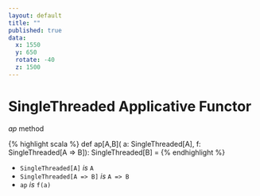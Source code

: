 ```yaml
---
layout: default
title: ""
published: true
data:
  x: 1550
  y: 650
  rotate: -40
  z: 1500
---
```


# SingleThreaded Applicative Functor #

*ap* method

{% highlight scala %}
def ap[A,B](
  a: SingleThreaded[A],
  f: SingleThreaded[A => B]): SingleThreaded[B] =
{% endhighlight %}

* `SingleThreaded[A]` *is*  `A`
* `SingleThreaded[A => B]` *is* `A => B`
* `ap` *is* `f(a)`


